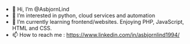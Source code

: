 - 👋 Hi, I’m @AsbjornLind
- 👀 I’m interested in python, cloud services and automation
- 🌱 I’m currently learning frontend/websites. Enjoying PHP, JavaScript, HTML and CSS. 
- 📫 How to reach me : https://www.linkedin.com/in/asbjornlind1994/



